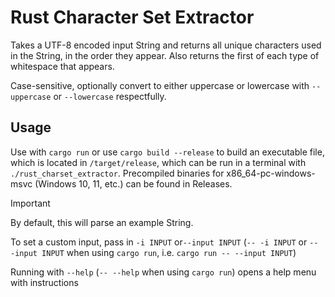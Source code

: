 # Rust Character Set Extractor

Takes a UTF-8 encoded input String and returns all unique characters used in the String, in the order they appear.
Also returns the first of each type of whitespace that appears.

Case-sensitive, optionally convert to either uppercase or lowercase with `--uppercase` or `--lowercase` respectfully.
## Usage
Use with `cargo run` or use `cargo build --release` to build an executable file,
which is located in `/target/release`, which can be run in a terminal with `./rust_charset_extractor`. Precompiled binaries for x86_64-pc-windows-msvc (Windows 10, 11, etc.) can be found in Releases.
> [!IMPORTANT]
> By default, this will parse an example String.
> 
> To set a custom input, pass in `-i INPUT` or`--input INPUT` (`-- -i INPUT` or `-- -input INPUT` when using `cargo run`, i.e. `cargo run -- --input INPUT`)
>
> Running with `--help` (`-- --help` when using `cargo run`) opens a help menu with instructions